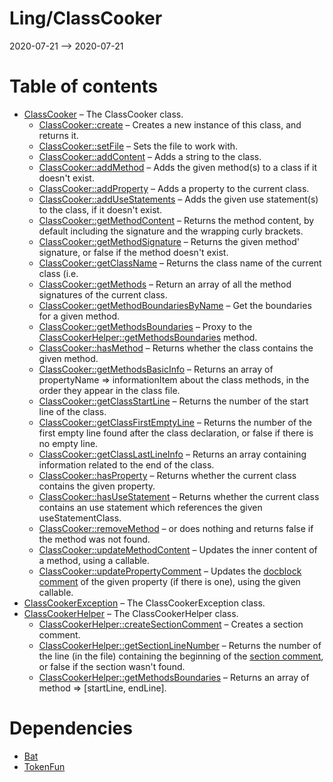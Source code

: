 Ling/ClassCooker
================
2020-07-21 --> 2020-07-21




Table of contents
===========

- [ClassCooker](https://github.com/lingtalfi/ClassCooker/blob/master/doc/api/Ling/ClassCooker/ClassCooker.md) &ndash; The ClassCooker class.
    - [ClassCooker::create](https://github.com/lingtalfi/ClassCooker/blob/master/doc/api/Ling/ClassCooker/ClassCooker/create.md) &ndash; Creates a new instance of this class, and returns it.
    - [ClassCooker::setFile](https://github.com/lingtalfi/ClassCooker/blob/master/doc/api/Ling/ClassCooker/ClassCooker/setFile.md) &ndash; Sets the file to work with.
    - [ClassCooker::addContent](https://github.com/lingtalfi/ClassCooker/blob/master/doc/api/Ling/ClassCooker/ClassCooker/addContent.md) &ndash; Adds a string to the class.
    - [ClassCooker::addMethod](https://github.com/lingtalfi/ClassCooker/blob/master/doc/api/Ling/ClassCooker/ClassCooker/addMethod.md) &ndash; Adds the given method(s) to a class if it doesn't exist.
    - [ClassCooker::addProperty](https://github.com/lingtalfi/ClassCooker/blob/master/doc/api/Ling/ClassCooker/ClassCooker/addProperty.md) &ndash; Adds a property to the current class.
    - [ClassCooker::addUseStatements](https://github.com/lingtalfi/ClassCooker/blob/master/doc/api/Ling/ClassCooker/ClassCooker/addUseStatements.md) &ndash; Adds the given use statement(s) to the class, if it doesn't exist.
    - [ClassCooker::getMethodContent](https://github.com/lingtalfi/ClassCooker/blob/master/doc/api/Ling/ClassCooker/ClassCooker/getMethodContent.md) &ndash; Returns the method content, by default including the signature and the wrapping curly brackets.
    - [ClassCooker::getMethodSignature](https://github.com/lingtalfi/ClassCooker/blob/master/doc/api/Ling/ClassCooker/ClassCooker/getMethodSignature.md) &ndash; Returns the given method' signature, or false if the method doesn't exist.
    - [ClassCooker::getClassName](https://github.com/lingtalfi/ClassCooker/blob/master/doc/api/Ling/ClassCooker/ClassCooker/getClassName.md) &ndash; Returns the class name of the current class (i.e.
    - [ClassCooker::getMethods](https://github.com/lingtalfi/ClassCooker/blob/master/doc/api/Ling/ClassCooker/ClassCooker/getMethods.md) &ndash; Return an array of all the method signatures of the current class.
    - [ClassCooker::getMethodBoundariesByName](https://github.com/lingtalfi/ClassCooker/blob/master/doc/api/Ling/ClassCooker/ClassCooker/getMethodBoundariesByName.md) &ndash; Get the boundaries for a given method.
    - [ClassCooker::getMethodsBoundaries](https://github.com/lingtalfi/ClassCooker/blob/master/doc/api/Ling/ClassCooker/ClassCooker/getMethodsBoundaries.md) &ndash; Proxy to the [ClassCookerHelper::getMethodsBoundaries](https://github.com/lingtalfi/ClassCooker/blob/master/doc/api/Ling/ClassCooker/Helper/ClassCookerHelper/getMethodsBoundaries.md) method.
    - [ClassCooker::hasMethod](https://github.com/lingtalfi/ClassCooker/blob/master/doc/api/Ling/ClassCooker/ClassCooker/hasMethod.md) &ndash; Returns whether the class contains the given method.
    - [ClassCooker::getMethodsBasicInfo](https://github.com/lingtalfi/ClassCooker/blob/master/doc/api/Ling/ClassCooker/ClassCooker/getMethodsBasicInfo.md) &ndash; Returns an array of propertyName => informationItem about the class methods, in the order they appear in the class file.
    - [ClassCooker::getClassStartLine](https://github.com/lingtalfi/ClassCooker/blob/master/doc/api/Ling/ClassCooker/ClassCooker/getClassStartLine.md) &ndash; Returns the number of the start line of the class.
    - [ClassCooker::getClassFirstEmptyLine](https://github.com/lingtalfi/ClassCooker/blob/master/doc/api/Ling/ClassCooker/ClassCooker/getClassFirstEmptyLine.md) &ndash; Returns the number of the first empty line found after the class declaration, or false if there is no empty line.
    - [ClassCooker::getClassLastLineInfo](https://github.com/lingtalfi/ClassCooker/blob/master/doc/api/Ling/ClassCooker/ClassCooker/getClassLastLineInfo.md) &ndash; Returns an array containing information related to the end of the class.
    - [ClassCooker::hasProperty](https://github.com/lingtalfi/ClassCooker/blob/master/doc/api/Ling/ClassCooker/ClassCooker/hasProperty.md) &ndash; Returns whether the current class contains the given property.
    - [ClassCooker::hasUseStatement](https://github.com/lingtalfi/ClassCooker/blob/master/doc/api/Ling/ClassCooker/ClassCooker/hasUseStatement.md) &ndash; Returns whether the current class contains an use statement which references the given useStatementClass.
    - [ClassCooker::removeMethod](https://github.com/lingtalfi/ClassCooker/blob/master/doc/api/Ling/ClassCooker/ClassCooker/removeMethod.md) &ndash; or does nothing and returns false if the method was not found.
    - [ClassCooker::updateMethodContent](https://github.com/lingtalfi/ClassCooker/blob/master/doc/api/Ling/ClassCooker/ClassCooker/updateMethodContent.md) &ndash; Updates the inner content of a method, using a callable.
    - [ClassCooker::updatePropertyComment](https://github.com/lingtalfi/ClassCooker/blob/master/doc/api/Ling/ClassCooker/ClassCooker/updatePropertyComment.md) &ndash; Updates the [docblock comment](https://github.com/lingtalfi/TheBar/blob/master/discussions/docblock-comment.md) of the given property (if there is one), using the given callable.
- [ClassCookerException](https://github.com/lingtalfi/ClassCooker/blob/master/doc/api/Ling/ClassCooker/Exception/ClassCookerException.md) &ndash; The ClassCookerException class.
- [ClassCookerHelper](https://github.com/lingtalfi/ClassCooker/blob/master/doc/api/Ling/ClassCooker/Helper/ClassCookerHelper.md) &ndash; The ClassCookerHelper class.
    - [ClassCookerHelper::createSectionComment](https://github.com/lingtalfi/ClassCooker/blob/master/doc/api/Ling/ClassCooker/Helper/ClassCookerHelper/createSectionComment.md) &ndash; Creates a section comment.
    - [ClassCookerHelper::getSectionLineNumber](https://github.com/lingtalfi/ClassCooker/blob/master/doc/api/Ling/ClassCooker/Helper/ClassCookerHelper/getSectionLineNumber.md) &ndash; Returns the number of the line (in the file) containing the beginning of the [section comment](https://github.com/lingtalfi/TheBar/blob/master/discussions/section-comment.md), or false if the section wasn't found.
    - [ClassCookerHelper::getMethodsBoundaries](https://github.com/lingtalfi/ClassCooker/blob/master/doc/api/Ling/ClassCooker/Helper/ClassCookerHelper/getMethodsBoundaries.md) &ndash; Returns an array of method => [startLine, endLine].


Dependencies
============
- [Bat](https://github.com/lingtalfi/Bat)
- [TokenFun](https://github.com/lingtalfi/TokenFun)


